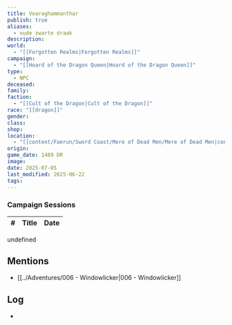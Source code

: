 ```yaml
---
title: Voaraghammanthar
publish: true
aliases:
  - oude zwarte draak
description: 
world:
  - "[[Forgotten Realms|Forgotten Realms]]"
campaign:
  - "[[Hoard of the Dragon Queen|Hoard of the Dragon Queen]]"
type:
  - NPC
deceased: 
family: 
faction:
  - "[[Cult of the Dragon|Cult of the Dragon]]"
race: "[[dragon]]"
gender: 
class: 
shop: 
location:
  - "[[content/Faerun/Sword Coast/Mere of Dead Men/Mere of Dead Men|content/Faerun/Sword Coast/Mere of Dead Men/Mere of Dead Men]]"
origin: 
game_date: 1489 DR
image: 
date: 2025-07-05
last_modified: 2025-06-22
tags: 
---
```

### Campaign Sessions

| # | Title | Date |
|--|--|--|
undefined

## Mentions
- [[../Adventures/006 - Windowlicker|006 - Windowlicker]]


## Log
* 